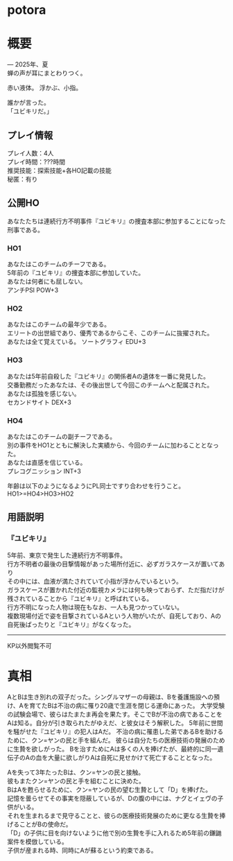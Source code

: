 # potora
# 概要
― 2025年、夏  
蝉の声が耳にまとわりつく。  

赤い液体。 
浮かぶ、小指。  

誰かが言った。  
「ユビキリだ。」  
  

## プレイ情報
プレイ人数：4人  
プレイ時間：???時間  
推奨技能：探索技能+各HO記載の技能  
秘匿：有り  

## 公開HO
あなたたちは連続行方不明事件『ユビキリ』の捜査本部に参加することになった刑事である。  

### HO1
あなたはこのチームのチーフである。  
5年前の『ユビキリ』の捜査本部に参加していた。  
あなたは何者にも屈しない。  
アンチPSI POW+3

### HO2
あなたはこのチームの最年少である。  
エリートの出世組であり、優秀であるからこそ、このチームに抜擢された。  
あなたは全て覚えている。
ソートグラフィ EDU+3

### HO3
あなたは5年前自殺した『ユビキリ』の関係者Aの遺体を一番に発見した。  
交番勤務だったあなたは、その後出世して今回このチームへと配属された。  
あなたは孤独を感じない。  
セカンドサイト  DEX+3

### HO4
あなたはこのチームの副チーフである。  
別の事件をHO1とともに解決した実績から、今回のチームに加わることとなった。  
あなたは直感を信じている。  
プレコグニッション  INT+3

年齢は以下のようになるようにPL同士ですり合わせを行うこと。  
HO1>=HO4>HO3>HO2  



## 用語説明
### 『ユビキリ』 
5年前、東京で発生した連続行方不明事件。  
行方不明者の最後の目撃情報があった場所付近に、必ずガラスケースが置いてあり  
その中には、血液が満たされていて小指が浮かんでいるという。  
ガラスケースが置かれた付近の監視カメラには何も映っておらず、ただ指だけが残されていることから『ユビキリ』と呼ばれている。  
行方不明になった人物は現在もなお、一人も見つかっていない。  
複数現場付近で姿を目撃されているAという人物がいたが、自死しており、Aの自死後ぱったりと『ユビキリ』がなくなった。

---
KP以外閲覧不可


# 真相
AとBは生き別れの双子だった。シングルマザーの母親は、Bを養護施設への預け、Aを育てたBは不治の病に罹り20歳で生涯を閉じる運命にあった。
大学受験の試験会場で、彼らはたまたま再会を果たす。そこでBが不治の病であることをAは知る。自分が引き取られたがゆえだ、と彼女はそう解釈した。
5年前に世間を騒がせた『ユビキリ』の犯人はAだ。
不治の病に罹患した弟であるBを助けるために、クン=ヤンの民と手を組んだ。
彼らは自分たちの医療技術の発展のために生贄を欲しがった。
Bを治すためにAは多くの人を捧げたが、最終的に同一遺伝子のAの血を大量に欲しがりAは自死に見せかけて死亡することとなった。  
  
Aを失って3年たったBは、クン=ヤンの民と接触。  
彼もまたクン=ヤンの民と手を組むことに決めた。  
BはAを甦らせるために、クン=ヤンの民の望む生贄として「D」を捧げた。  
記憶を曇らせてその事実を隠蔽しているが、Dの腹の中には、ナグとイェヴの子供がいる。  
それを生まれるまで見守ることと、彼らの医療技術発展のために更なる生贄を捧げることがBの使命だ。  
「D」の子供に目を向けないように他で別の生贄を手に入れるため5年前の鎌鼬案件を模倣している。  
子供が産まれる時、同時にAが蘇るという約束である。  


